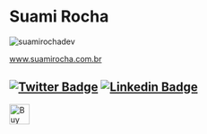 # Suami Rocha
<p align="left"> <img src="https://komarev.com/ghpvc/?username=suamirochadev&label=Profile%20views&color=000000&style=plastic" alt="suamirochadev" /> </p>

www.suamirocha.com.br

<a href="https://twitter.com/suamirochadev"><img alt="Twitter Badge" src="https://img.shields.io/badge/-@suamirochadev-000000?style=flat-square&labelColor=000000&logo=twitter&logoColor=white&link=https://twitter.com/suamirochadev"/></a>
<a href="https://www.linkedin.com/in/suamirochadev/"><img alt="Linkedin Badge" src="https://img.shields.io/badge/-Suami%20Rocha-000000?style=flat-square&logo=Linkedin&logoColor=white&link=https://www.linkedin.com/in/suamirochadev/"/></a>
--
<a href='https://ko-fi.com/Y8Y1JJRAR' target='_blank'><img height='26' style='border:0px;height:36px;' src='https://storage.ko-fi.com/cdn/kofi5.png?v=3' border='0' alt='Buy Me a Coffee at ko-fi.com' /></a>
